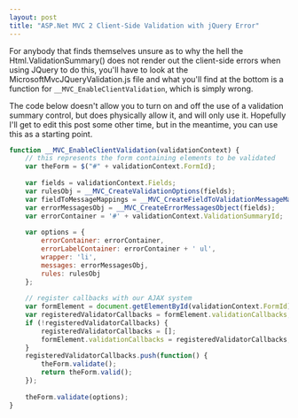 ```yaml
---
layout: post
title: "ASP.Net MVC 2 Client-Side Validation with jQuery Error"
---
```


For anybody that finds themselves unsure as to why the hell the Html.ValidationSummary() does not render out the client-side errors when using JQuery to do this, you'll have to look at the MicrosoftMvcJQueryValidation.js file and what you'll find at the bottom is a function for `__MVC_EnableClientValidation`, which is simply wrong.

The code below doesn't allow you to turn on and off the use of a validation summary control, but does physically allow it, and will only use it. Hopefully I'll get to edit this post some other time, but in the meantime, you can use this as a starting point.

``` js
function __MVC_EnableClientValidation(validationContext) {
    // this represents the form containing elements to be validated
    var theForm = $("#" + validationContext.FormId);
 
    var fields = validationContext.Fields;
    var rulesObj = __MVC_CreateValidationOptions(fields);
    var fieldToMessageMappings = __MVC_CreateFieldToValidationMessageMapping(fields);
    var errorMessagesObj = __MVC_CreateErrorMessagesObject(fields);
    var errorContainer = '#' + validationContext.ValidationSummaryId;
 
    var options = {
        errorContainer: errorContainer,
        errorLabelContainer: errorContainer + ' ul',
        wrapper: 'li',
        messages: errorMessagesObj,
        rules: rulesObj
    };
 
    // register callbacks with our AJAX system
    var formElement = document.getElementById(validationContext.FormId);
    var registeredValidatorCallbacks = formElement.validationCallbacks;
    if (!registeredValidatorCallbacks) {
        registeredValidatorCallbacks = [];
        formElement.validationCallbacks = registeredValidatorCallbacks;
    }
    registeredValidatorCallbacks.push(function() {
        theForm.validate();
        return theForm.valid();
    });
 
    theForm.validate(options);
}
```